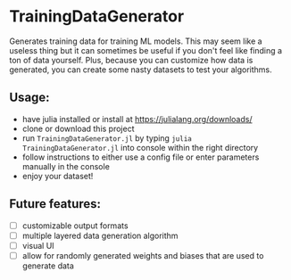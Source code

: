 # TrainingDataGenerator
Generates training data for training ML models. This may seem like a useless thing but it can sometimes be useful if you don't feel like finding a ton of data yourself. Plus, because you can customize how data is generated, you can create some nasty datasets to test your algorithms.

## Usage:
- have julia installed or install at https://julialang.org/downloads/
- clone or download this project
- run `TrainingDataGenerator.jl` by typing `julia TrainingDataGenerator.jl` into console within the right directory
- follow instructions to either use a config file or enter parameters manually in the console
- enjoy your dataset!

## Future features:
- [ ] customizable output formats
- [ ] multiple layered data generation algorithm 
- [ ] visual UI
- [ ] allow for randomly generated weights and biases that are used to generate data 
